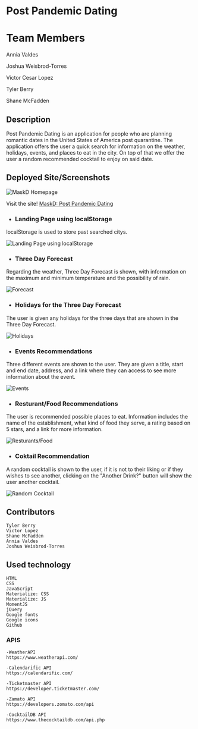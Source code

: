 # Post Pandemic Dating
# Team Members

Annia Valdes

Joshua Weisbrod-Torres

Victor Cesar Lopez

Tyler Berry

Shane McFadden
 

## Description

Post Pandemic Dating is an application for people who are planning romantic dates in the United States of America post quarantine.
The application offers the user a quick search for information on the weather, holidays, events,  and places to eat in the city. 
On top of that we offer the user a random recommended cocktail to enjoy on said date.


## Deployed Site/Screenshots
![MaskD Homepage](/assets/images/landing-page.PNG)

Visit the site! [MaskD: Post Pandemic Dating](https://joshuaweisbrodtorres.github.io/post-pandemic-dating/)

* ### Landing Page using localStorage

localStorage is used to store past searched citys.   

![Landing Page using localStorage](/assets/images/landing-page-localStorage.PNG)

* ### Three Day Forecast

Regarding the weather, Three Day Forecast is shown, with information on the maximum and minimum temperature and the possibility of rain.

![Forecast](/assets/images/weather.PNG)

* ### Holidays for the Three Day Forecast

The user is given any holidays for the three days that are shown in the Three Day Forecast.

![Holidays](/assets/images/holiday.PNG)


* ### Events Recommendations

Three different events are shown to the user.  They are given a title, start and end date, address, and a link where they can access to see more information about the event.

![Events](/assets/images/Events.PNG)

* ### Resturant/Food Recommendations

The user is recommended possible places to eat.  Information includes the name of the establishment, what kind of food they serve, a rating based on 5 stars, and a link for more information.

![Resturants/Food](/assets/images/food.PNG)

* ### Coktail Recommendation

A random cocktail is shown to the user, if it is not to their liking or if they wishes to see another, clicking on the "Another Drink?" button will show the user another cocktail.

![Random Cocktail](/assets/images/cocktail.PNG)


## Contributors 
    Tyler Berry
    Victor Lopez
    Shane McFadden
    Annia Valdes
    Joshua Weisbrod-Torres

## Used technology
    HTML
    CSS
    JavaScript
    Materialize: CSS
    Materialize: JS
    MomentJS
    jQuery
    Google fonts
    Google icons
    Github
    
   ### APIS
    -WeatherAPI
    https://www.weatherapi.com/ 

    -Calendarific API
    https://calendarific.com/

    -Ticketmaster API
    https://developer.ticketmaster.com/

    -Zamato API
    https://developers.zomato.com/api
    
    -CocktailDB API
    https://www.thecocktaildb.com/api.php 

    
     




    
